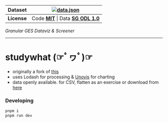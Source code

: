 | **Dataset** | [![data.json](https://img.shields.io/badge/data.json-cyan)](https://github.com/hewliyang/studywhat/blob/main/src/lib/data.json)|
|-------------|---------------------------------------------------------------------------------------------------|
| **License** | Code [**MIT**](https://github.com/hewliyang/studywhat/blob/main/LICENSE) \| Data [**SG ODL 1.0**](https://beta.data.gov.sg/open-data-license)|


*Granular GES Dataviz & Screener*

---

# studywhat (☞ﾟヮﾟ)☞

- originally a fork of [this](https://github.com/Rich-Harris/sveltekit-movies-demo)
- uses Lodash for processing & [Unovis](https://github.com/f5/unovis) for charting
- data openly available. for CSV, flatten as an exercise or download from [here](https://studywhat.hewliyang.com/disclaimers)

### Developing

```bash
pnpm i
pnpm run dev
```
